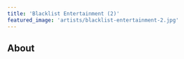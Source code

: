 ```yaml
---
title: 'Blacklist Entertainment (2)'
featured_image: 'artists/blacklist-entertainment-2.jpg'
---
```


## About


